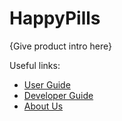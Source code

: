 # HappyPills

{Give product intro here}

Useful links:
* [User Guide](UserGuide.md)
* [Developer Guide](UserGuide.md)
* [About Us](AboutUs.md)
